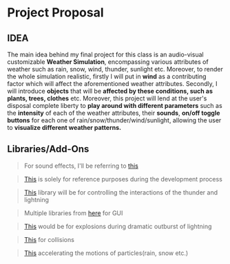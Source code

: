 #     Project Proposal

##  IDEA

The main idea behind my final project for this class is an audio-visual customizable **Weather  Simulation**, encompassing various attributes of weather such as rain, snow, wind, thunder, sunlight etc. Moreover, to render the whole simulation realistic, firstly I will put in **wind** as a contributing factor which will affect the aforementioned weather attributes. Secondly, I will introduce **objects** that will be **affected by these conditions, such as plants, trees, clothes** etc. Moreover, this project will lend at the user's disposal complete liberty to **play around with different parameters** such as the **intensity** of each of the weather attributes, their **sounds**, **on/off toggle buttons** for each one of rain/snow/thunder/wind/sunlight,  allowing the user to **visualize different weather patterns.** 


## Libraries/Add-Ons

>For sound effects, I'll be referring to  [this](http://openframeworks.cc/documentation/sound/)

>[This](https://reso-nance.org/wiki/_media/logiciels/openframeworks/ofbook.pdf) is solely for reference purposes during the development process

>[This](https://github.com/patriciogonzalezvivo/ofxFluid) library will be for controlling the interactions of the thunder and lightning

>Multiple libraries from [here](http://ofxaddons.com/categories/1-gui) for GUI

>[This](https://github.com/armadillu/ofxExplosion) would be for explosions during dramatic outburst of lightning

>[This](https://github.com/memo/ofxMSAPhysics) for collisions

>[This](https://github.com/jvelazqueztraut/ofxPhysical) accelerating the motions of particles(rain, snow etc.)
